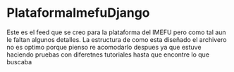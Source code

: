 # PlataformaImefuDjango
Este es el feed que se creo para la plataforma del IMEFU pero como tal aun le faltan algunos detalles. La estructura de como esta diseñado el archivero no es optimo porque pienso re acomodarlo despues ya que estuve haciendo pruebas con diferetnes tutoriales hasta que encontre lo que buscaba
